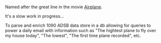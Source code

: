 Named after the great line in the movie [Airplane](https://youtu.be/ixljWVyPby0?t=63).

It's a slow work in progress...

To parse and enrich  1090 ADSB data store in a db allowing for queries to power a daily email with information such as "The hightest plane to fly over my house today", "The lowest", "The first time  plane recorded", etc.
